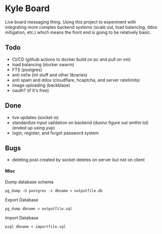 # Kyle Board

Live board messaging thing. Using this project to experiment with integrating more complex backend systems (scale out, load balancing, ddos mitigation, etc.) which means the front end is going to be relatively basic.

## Todo

-   CI/CD (github actions to docker build on pc and pull on vm)
-   load balancing (docker swarm)
-   FTS (postgres)
-   anti nsfw (ml stuff and other libraries)
-   anti spam and ddos (cloudflare, hcaptcha, and server ratelimits)
-   image uploading (backblaze)
-   oauth? (if it's free)

## Done

-   live updates (socket io)
-   standardize input validation on backend (dunno figure out smthn lol) (ended up using yup)
-   login, register, and forgot password system

## Bugs

-   deleting post created by socket deletes on server but not on client

#### Misc

Dump database schema

```
pg_dump -U postgres -s dbname > outputfile.db
```

Export Database

```
pg_dump dbname > outputfile.sql
```

Import Database

```
psql dbname < importfile.sql
```
